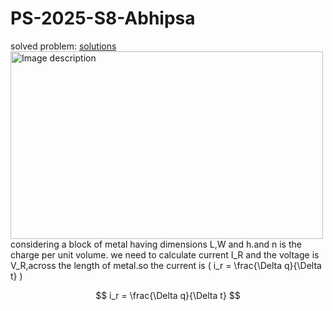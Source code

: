 # PS-2025-S8-Abhipsa
solved problem: [solutions](https://www.dropbox.com/scl/fi/5rqmi5yh19mftt9z2mfig/PS-Day-1.pdf?rlkey=melm7zlwfyjr6z57oid2cx02k&st=qw25icdu&dl=0)
<img src="https://github.com/user-attachments/assets/fd4134f4-157f-4b62-b430-bfc1c74f6dd9" alt="Image description" width="500" height="300">
considering a block of metal having dimensions L,W and h.and n is the charge per unit volume.
we need to calculate current I_R and the voltage is V_R,across the length of metal.so the current is 
\( i_r = \frac{\Delta q}{\Delta t} \)

$$
i_r = \frac{\Delta q}{\Delta t}
$$














